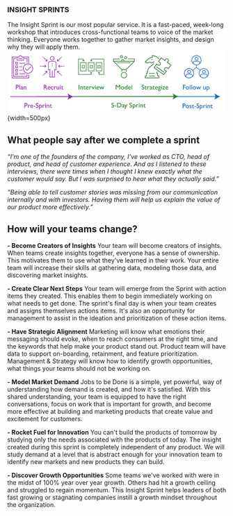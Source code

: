 ### INSIGHT SPRINTS

The Insight Sprint is our most popular service. It is a fast-paced, week-long workshop that introduces cross-functional teams to voice of the market thinking. Everyone works together to gather market insights, and design why they will apply them.
![Insight sprints](img1.png){width=500px}

## What people say after we complete a sprint

*“I’m one of the founders of the company, I’ve worked as CTO, head of product, and head of customer experience. And as I listened to these interviews, there were times when I thought I knew exactly what the customer would say. But I was surprised to hear what they actually said.”*

*“Being able to tell customer stories was missing from our communication internally and with investors. Having them will help us explain the value of our product more effectively.”*

## How will your teams change?

**- Become Creators of Insights**
Your team will become creators of insights.
When teams create insights together, everyone has a sense of ownership. This motivates them to use what they've learned in their work.
Your entire team will increase their skills at gathering data, modeling those data, and discovering market insights.

**- Create Clear Next Steps**
Your team will emerge from the Sprint with action items they created. This enables them to begin immediately working on what needs to get done.
The sprint's final day is when your team creates and assigns themselves actions items. It's also an opportunity for management to assist in the ideation and prioritization of these action items.

**- Have Strategic Alignment**
Marketing will know what emotions their messaging should evoke, when to reach consumers at the right time, and the keywords that help make your product stand out.
Product team will have data to support on-boarding, retainment, and feature prioritization.
Management & Strategy will know how to identify growth opportunities, what things your teams should not be working on.

**- Model Market Demand**
Jobs to be Done is a simple, yet powerful, way of understanding how demand is created, and how it's satisfied.
With this shared understanding, your team is equipped to have the right conversations, focus on work that is important for growth, and become more effective at building and marketing products that create value and excitement for customers.

**- Rocket Fuel for Innovation**
You can't build the products of tomorrow by studying only the needs associated with the products of today.
The insight created during this sprint is completely independent of any product. We will study demand at a level that is abstract enough for your innovation team to identify new markets and new products they can build.

**- Discover Growth Opportunities**
Some teams we've worked with were in the midst of 100% year over year growth. Others had hit a growth ceiling and struggled to regain momentum.
This Insight Sprint helps leaders of both fast growing or stagnating companies instill a growth mindset throughout the organization.
